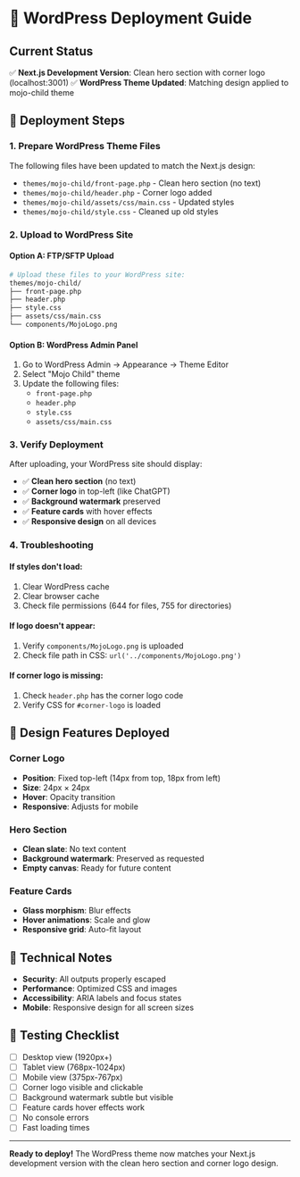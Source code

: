 # 🚀 WordPress Deployment Guide

## Current Status
✅ **Next.js Development Version**: Clean hero section with corner logo (localhost:3001)
✅ **WordPress Theme Updated**: Matching design applied to mojo-child theme

## 🎯 Deployment Steps

### 1. **Prepare WordPress Theme Files**
The following files have been updated to match the Next.js design:

- `themes/mojo-child/front-page.php` - Clean hero section (no text)
- `themes/mojo-child/header.php` - Corner logo added
- `themes/mojo-child/assets/css/main.css` - Updated styles
- `themes/mojo-child/style.css` - Cleaned up old styles

### 2. **Upload to WordPress Site**

#### Option A: FTP/SFTP Upload
```bash
# Upload these files to your WordPress site:
themes/mojo-child/
├── front-page.php
├── header.php
├── style.css
├── assets/css/main.css
└── components/MojoLogo.png
```

#### Option B: WordPress Admin Panel
1. Go to WordPress Admin → Appearance → Theme Editor
2. Select "Mojo Child" theme
3. Update the following files:
   - `front-page.php`
   - `header.php`
   - `style.css`
   - `assets/css/main.css`

### 3. **Verify Deployment**
After uploading, your WordPress site should display:
- ✅ **Clean hero section** (no text)
- ✅ **Corner logo** in top-left (like ChatGPT)
- ✅ **Background watermark** preserved
- ✅ **Feature cards** with hover effects
- ✅ **Responsive design** on all devices

### 4. **Troubleshooting**

#### If styles don't load:
1. Clear WordPress cache
2. Clear browser cache
3. Check file permissions (644 for files, 755 for directories)

#### If logo doesn't appear:
1. Verify `components/MojoLogo.png` is uploaded
2. Check file path in CSS: `url('../components/MojoLogo.png')`

#### If corner logo is missing:
1. Check `header.php` has the corner logo code
2. Verify CSS for `#corner-logo` is loaded

## 🎨 Design Features Deployed

### Corner Logo
- **Position**: Fixed top-left (14px from top, 18px from left)
- **Size**: 24px × 24px
- **Hover**: Opacity transition
- **Responsive**: Adjusts for mobile

### Hero Section
- **Clean slate**: No text content
- **Background watermark**: Preserved as requested
- **Empty canvas**: Ready for future content

### Feature Cards
- **Glass morphism**: Blur effects
- **Hover animations**: Scale and glow
- **Responsive grid**: Auto-fit layout

## 🔧 Technical Notes

- **Security**: All outputs properly escaped
- **Performance**: Optimized CSS and images
- **Accessibility**: ARIA labels and focus states
- **Mobile**: Responsive design for all screen sizes

## 📱 Testing Checklist

- [ ] Desktop view (1920px+)
- [ ] Tablet view (768px-1024px)
- [ ] Mobile view (375px-767px)
- [ ] Corner logo visible and clickable
- [ ] Background watermark subtle but visible
- [ ] Feature cards hover effects work
- [ ] No console errors
- [ ] Fast loading times

---

**Ready to deploy!** The WordPress theme now matches your Next.js development version with the clean hero section and corner logo design. 